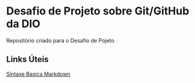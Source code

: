 # Desafio de Projeto sobre Git/GitHub da DIO
Repositório criado para o Desafio de Pojeto

## Links Úteis
[Sintaxe Basica Markdown](https://www.markdownguide.org/basic-syntax/)
